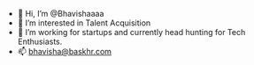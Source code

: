 - 👋 Hi, I’m @Bhavishaaaa
- 👀 I’m interested in Talent Acquisition
- 💞️ I’m working for startups and currently head hunting for Tech Enthusiasts.
- 📫 bhavisha@baskhr.com

<!---
Bhavishaaaa/Bhavishaaaa is a ✨ special ✨ repository because its `README.md` (this file) appears on your GitHub profile.
You can click the Preview link to take a look at your changes.
--->
